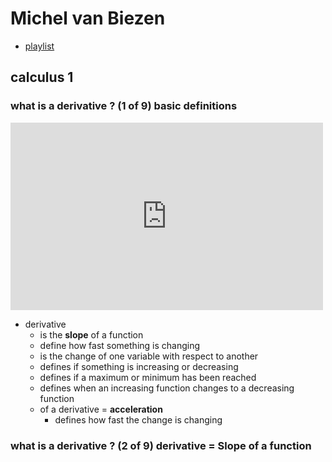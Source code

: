 # Michel van Biezen

- [playlist](https://www.youtube.com/channel/UCiGxYawhEp4QyFcX0R60YdQ)

## calculus 1

### what is a derivative ? (1 of 9) basic definitions

<iframe width="500" height="300" src="https://www.youtube.com/embed/JD9D45p7Whg" title="YouTube video player" frameborder="0" allow="accelerometer; autoplay; clipboard-write; encrypted-media; gyroscope; picture-in-picture" allowfullscreen></iframe>

- derivative
     - is the **slope** of a function
     - define how fast something is changing
     - is the change of one variable with respect to another
     - defines if something is increasing or decreasing
     - defines if a maximum or minimum has been reached
     - defines when an increasing function changes to a decreasing function
     - of a derivative = **acceleration**
	     - defines how fast the change is changing


### what is a derivative ? (2 of 9) derivative = Slope of a function
